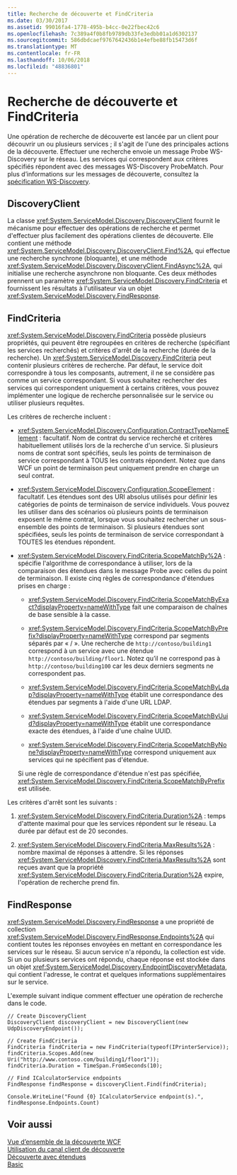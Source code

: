 ```yaml
---
title: Recherche de découverte et FindCriteria
ms.date: 03/30/2017
ms.assetid: 99016fa4-1778-495b-b4cc-0e22fbec42c6
ms.openlocfilehash: 7c389a4f0b8fb9789db33fe3edbb01a1d6302137
ms.sourcegitcommit: 586dbdcaef9767642436b1e4efbe88fb15473d6f
ms.translationtype: MT
ms.contentlocale: fr-FR
ms.lasthandoff: 10/06/2018
ms.locfileid: "48836801"
---
```

# <a name="discovery-find-and-findcriteria"></a>Recherche de découverte et FindCriteria
Une opération de recherche de découverte est lancée par un client pour découvrir un ou plusieurs services ; il s'agit de l'une des principales actions de la découverte. Effectuer une recherche envoie un message Probe WS-Discovery sur le réseau. Les services qui correspondent aux critères spécifiés répondent avec des messages WS-Discovery ProbeMatch. Pour plus d’informations sur les messages de découverte, consultez la [spécification WS-Discovery](https://go.microsoft.com/fwlink/?LinkID=122347).  
  
## <a name="discoveryclient"></a>DiscoveryClient  
 La classe <xref:System.ServiceModel.Discovery.DiscoveryClient> fournit le mécanisme pour effectuer des opérations de recherche et permet d'effectuer plus facilement des opérations clientes de découverte. Elle contient une méthode <xref:System.ServiceModel.Discovery.DiscoveryClient.Find%2A>, qui effectue une recherche synchrone (bloquante), et une méthode <xref:System.ServiceModel.Discovery.DiscoveryClient.FindAsync%2A>, qui initialise une recherche asynchrone non bloquante. Ces deux méthodes prennent un paramètre <xref:System.ServiceModel.Discovery.FindCriteria> et fournissent les résultats à l'utilisateur via un objet <xref:System.ServiceModel.Discovery.FindResponse>.  
  
## <a name="findcriteria"></a>FindCriteria  
 <xref:System.ServiceModel.Discovery.FindCriteria> possède plusieurs propriétés, qui peuvent être regroupées en critères de recherche (spécifiant les services recherchés) et critères d'arrêt de la recherche (durée de la recherche). Un <xref:System.ServiceModel.Discovery.FindCriteria> peut contenir plusieurs critères de recherche. Par défaut, le service doit correspondre à tous les composants, autrement, il ne se considère pas comme un service correspondant. Si vous souhaitez rechercher des services qui correspondent uniquement à certains critères, vous pouvez implémenter une logique de recherche personnalisée sur le service ou utiliser plusieurs requêtes.  
  
 Les critères de recherche incluent :  
  
-   <xref:System.ServiceModel.Discovery.Configuration.ContractTypeNameElement> : facultatif. Nom de contrat du service recherché et critères habituellement utilisés lors de la recherche d'un service. Si plusieurs noms de contrat sont spécifiés, seuls les points de terminaison de service correspondant à TOUS les contrats répondent. Notez que dans WCF un point de terminaison peut uniquement prendre en charge un seul contrat.  
  
-   <xref:System.ServiceModel.Discovery.Configuration.ScopeElement> : facultatif. Les étendues sont des URI absolus utilisés pour définir les catégories de points de terminaison de service individuels. Vous pouvez les utiliser dans des scénarios où plusieurs points de terminaison exposent le même contrat, lorsque vous souhaitez rechercher un sous-ensemble des points de terminaison. Si plusieurs étendues sont spécifiées, seuls les points de terminaison de service correspondant à TOUTES les étendues répondent.  
  
-   <xref:System.ServiceModel.Discovery.FindCriteria.ScopeMatchBy%2A> : spécifie l'algorithme de correspondance à utiliser, lors de la comparaison des étendues dans le message Probe avec celles du point de terminaison. Il existe cinq règles de correspondance d'étendues prises en charge :  
  
    -   <xref:System.ServiceModel.Discovery.FindCriteria.ScopeMatchByExact?displayProperty=nameWithType> fait une comparaison de chaînes de base sensible à la casse.  
  
    -   <xref:System.ServiceModel.Discovery.FindCriteria.ScopeMatchByPrefix?displayProperty=nameWithType> correspond par segments séparés par « / ». Une recherche de `http://contoso/building1` correspond à un service avec une étendue `http://contoso/building/floor1`. Notez qu’il ne correspond pas à `http://contoso/building100` car les deux derniers segments ne correspondent pas.  
  
    -   <xref:System.ServiceModel.Discovery.FindCriteria.ScopeMatchByLdap?displayProperty=nameWithType> établit une correspondance des étendues par segments à l'aide d'une URL LDAP.  
  
    -   <xref:System.ServiceModel.Discovery.FindCriteria.ScopeMatchByUuid?displayProperty=nameWithType> établit une correspondance exacte des étendues, à l'aide d'une chaîne UUID.  
  
    -   <xref:System.ServiceModel.Discovery.FindCriteria.ScopeMatchByNone?displayProperty=nameWithType> correspond uniquement aux services qui ne spécifient pas d'étendue.  
  
     Si une règle de correspondance d'étendue n'est pas spécifiée, <xref:System.ServiceModel.Discovery.FindCriteria.ScopeMatchByPrefix> est utilisée.  
  
 Les critères d'arrêt sont les suivants :  
  
1.  <xref:System.ServiceModel.Discovery.FindCriteria.Duration%2A> : temps d'attente maximal pour que les services répondent sur le réseau. La durée par défaut est de 20 secondes.  
  
2.  <xref:System.ServiceModel.Discovery.FindCriteria.MaxResults%2A> : nombre maximal de réponses à attendre. Si les réponses <xref:System.ServiceModel.Discovery.FindCriteria.MaxResults%2A> sont reçues avant que la propriété <xref:System.ServiceModel.Discovery.FindCriteria.Duration%2A> expire, l'opération de recherche prend fin.  
  
## <a name="findresponse"></a>FindResponse  
 <xref:System.ServiceModel.Discovery.FindResponse> a une propriété de collection <xref:System.ServiceModel.Discovery.FindResponse.Endpoints%2A> qui contient toutes les réponses envoyées en mettant en correspondance les services sur le réseau. Si aucun service n'a répondu, la collection est vide. Si un ou plusieurs services ont répondu, chaque réponse est stockée dans un objet <xref:System.ServiceModel.Discovery.EndpointDiscoveryMetadata>, qui contient l'adresse, le contrat et quelques informations supplémentaires sur le service.  
  
 L'exemple suivant indique comment effectuer une opération de recherche dans le code.  
  
```  
// Create DiscoveryClient  
DiscoveryClient discoveryClient = new DiscoveryClient(new UdpDiscoveryEndpoint());  
  
// Create FindCriteria  
FindCriteria findCriteria = new FindCriteria(typeof(IPrinterService));  
findCriteria.Scopes.Add(new Uri("http://www.contoso.com/building1/floor1"));  
findCriteria.Duration = TimeSpan.FromSeconds(10);   
  
// Find ICalculatorService endpoints              
FindResponse findResponse = discoveryClient.Find(findCriteria);  
  
Console.WriteLine("Found {0} ICalculatorService endpoint(s).", findResponse.Endpoints.Count)  
```  
  
## <a name="see-also"></a>Voir aussi  
 [Vue d’ensemble de la découverte WCF](../../../../docs/framework/wcf/feature-details/wcf-discovery-overview.md)  
 [Utilisation du canal client de découverte](../../../../docs/framework/wcf/feature-details/using-the-discovery-client-channel.md)  
 [Découverte avec étendues](../../../../docs/framework/wcf/samples/discovery-with-scopes-sample.md)  
 [Basic](../../../../docs/framework/wcf/samples/basic-sample.md)
